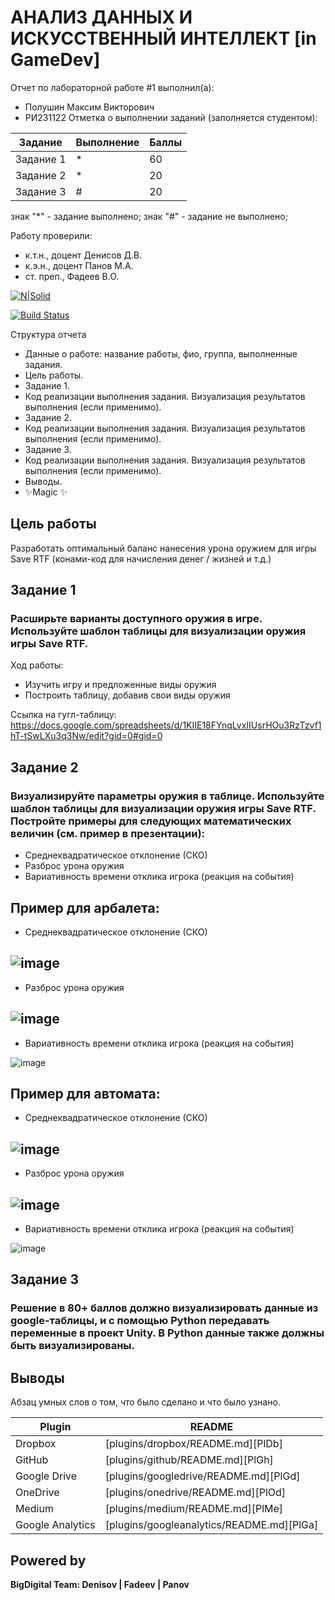 # АНАЛИЗ ДАННЫХ И ИСКУССТВЕННЫЙ ИНТЕЛЛЕКТ [in GameDev]
Отчет по лабораторной работе #1 выполнил(а):
- Полушин Максим Викторович
- РИ231122
Отметка о выполнении заданий (заполняется студентом):

| Задание | Выполнение | Баллы |
| ------ | ------ | ------ |
| Задание 1 | * | 60 |
| Задание 2 | * | 20 |
| Задание 3 | # | 20 |

знак "*" - задание выполнено; знак "#" - задание не выполнено;

Работу проверили:
- к.т.н., доцент Денисов Д.В.
- к.э.н., доцент Панов М.А.
- ст. преп., Фадеев В.О.

[![N|Solid](https://cldup.com/dTxpPi9lDf.thumb.png)](https://nodesource.com/products/nsolid)

[![Build Status](https://travis-ci.org/joemccann/dillinger.svg?branch=master)](https://travis-ci.org/joemccann/dillinger)

Структура отчета

- Данные о работе: название работы, фио, группа, выполненные задания.
- Цель работы.
- Задание 1.
- Код реализации выполнения задания. Визуализация результатов выполнения (если применимо).
- Задание 2.
- Код реализации выполнения задания. Визуализация результатов выполнения (если применимо).
- Задание 3.
- Код реализации выполнения задания. Визуализация результатов выполнения (если применимо).
- Выводы.
- ✨Magic ✨

## Цель работы
Разработать оптимальный баланс нанесения урона оружием для игры Save RTF (конами-код для начисления денег / жизней и т.д.)

## Задание 1
### Расширьте варианты доступного оружия в игре. Используйте шаблон таблицы для визуализации оружия игры Save RTF.
Ход работы:
- Изучить игру и предложенные виды оружия
- Построить таблицу, добавив свои виды оружия

Ссылка на гугл-таблицу: https://docs.google.com/spreadsheets/d/1KIIE18FYnqLvxIIUsrHOu3RzTzvf1hT-tSwLXu3q3Nw/edit?gid=0#gid=0




## Задание 2
### Визуализируйте параметры оружия в таблице. Используйте шаблон таблицы для визуализации оружия игры Save RTF. Постройте примеры для следующих математических величин (см. пример в презентации):
- Среднеквадратическое отклонение (СКО)
- Разброс урона оружия
- Вариативность времени отклика игрока (реакция на события)


Пример для арбалета:
-
- Среднеквадратическое отклонение (СКО)

![image](https://github.com/user-attachments/assets/e429f934-6808-4aab-9785-813b82c291fd)
-
- Разброс урона оружия

![image](https://github.com/user-attachments/assets/c665d9f5-9d13-4884-b185-4c87454f8f87)
-
- Вариативность времени отклика игрока (реакция на события)

![image](https://github.com/user-attachments/assets/a1d63d2a-e704-4e78-a8f6-23c433bce539)


Пример для автомата:
-
- Среднеквадратическое отклонение (СКО)

![image](https://github.com/user-attachments/assets/7ca1f5e2-8c5c-4a7e-90d3-a4622fbb0851)
-
- Разброс урона оружия

![image](https://github.com/user-attachments/assets/8ac30945-9504-440b-b222-e3c181e0fe8d)
-
- Вариативность времени отклика игрока (реакция на события)

![image](https://github.com/user-attachments/assets/9012c99a-570e-4849-9a5d-b47b0d2d6992)






## Задание 3
### Решение в 80+ баллов должно визуализировать данные из google-таблицы, и с помощью Python передавать переменные в проект Unity. В Python данные также должны быть визуализированы.




## Выводы

Абзац умных слов о том, что было сделано и что было узнано.

| Plugin | README |
| ------ | ------ |
| Dropbox | [plugins/dropbox/README.md][PlDb] |
| GitHub | [plugins/github/README.md][PlGh] |
| Google Drive | [plugins/googledrive/README.md][PlGd] |
| OneDrive | [plugins/onedrive/README.md][PlOd] |
| Medium | [plugins/medium/README.md][PlMe] |
| Google Analytics | [plugins/googleanalytics/README.md][PlGa] |

## Powered by

**BigDigital Team: Denisov | Fadeev | Panov**

